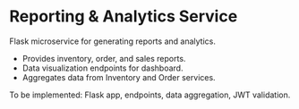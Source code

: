 # Reporting & Analytics Service
Flask microservice for generating reports and analytics.

- Provides inventory, order, and sales reports.
- Data visualization endpoints for dashboard.
- Aggregates data from Inventory and Order services.

To be implemented: Flask app, endpoints, data aggregation, JWT validation.
